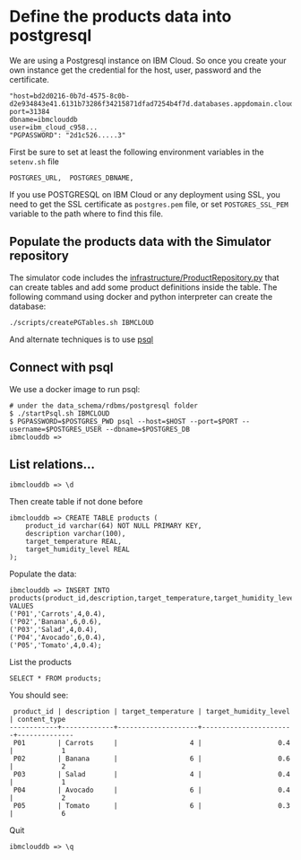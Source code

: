 # Define the products data into postgresql

We are using a Postgresql instance on IBM Cloud. So once you create your own instance get the credential for the host, user, password and the certificate.

```
"host=bd2d0216-0b7d-4575-8c0b-d2e934843e41.6131b73286f34215871dfad7254b4f7d.databases.appdomain.cloud port=31384 
dbname=ibmclouddb 
user=ibm_cloud_c958... 
"PGPASSWORD": "2d1c526.....3"
```

First be sure to set at least the following environment variables in the `setenv.sh` file

```
POSTGRES_URL,  POSTGRES_DBNAME,
```

If you use POSTGRESQL on IBM Cloud or any deployment using SSL, you need to get the SSL certificate as `postgres.pem` file, or set `POSTGRES_SSL_PEM` variable to the path where to find this file.

## Populate the products data with the Simulator repository

The simulator code includes the [infrastructure/ProductRepository.py]() that can create tables and add some product definitions inside the table.
The following command using docker and python interpreter can create the database:

```
./scripts/createPGTables.sh IBMCLOUD
```

And alternate techniques is to use [psql](https://www.postgresql.org/docs/9.3/app-psql.html)

## Connect with psql

We use a docker image to run psql:

```shell
# under the data_schema/rdbms/postgresql folder
$ ./startPsql.sh IBMCLOUD
$ PGPASSWORD=$POSTGRES_PWD psql --host=$HOST --port=$PORT --username=$POSTGRES_USER --dbname=$POSTGRES_DB
ibmclouddb => 
```

## List relations...

```
ibmclouddb => \d
```

Then create table if not done before
```
ibmclouddb => CREATE TABLE products (
    product_id varchar(64) NOT NULL PRIMARY KEY,
    description varchar(100),
    target_temperature REAL,
    target_humidity_level REAL
);
```

Populate the data:

```
ibmclouddb => INSERT INTO products(product_id,description,target_temperature,target_humidity_level) VALUES
('P01','Carrots',4,0.4),
('P02','Banana',6,0.6),
('P03','Salad',4,0.4),
('P04','Avocado',6,0.4),
('P05','Tomato',4,0.4);
```

List the products
```
SELECT * FROM products;
```

You should see:
```
 product_id | description | target_temperature | target_humidity_level | content_type 
------------+-------------+--------------------+-----------------------+--------------
 P01        | Carrots     |                  4 |                   0.4 |            1
 P02        | Banana      |                  6 |                   0.6 |            2
 P03        | Salad       |                  4 |                   0.4 |            1
 P04        | Avocado     |                  6 |                   0.4 |            2
 P05        | Tomato      |                  6 |                   0.3 |            6
```

Quit 
```
ibmclouddb => \q
```